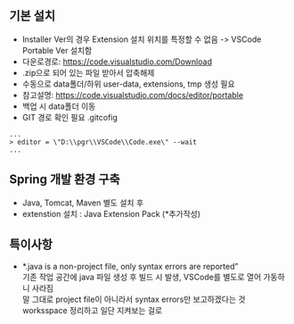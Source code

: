## 기본 설치
- Installer Ver의 경우 Extension 설치 위치를 특정할 수 없음 -> VSCode Portable Ver 설치함
- 다운로경로: https://code.visualstudio.com/Download
- .zip으로 되어 있는 파일 받아서 압축해제
- 수동으로 data폴더/하위 user-data, extensions, tmp 생성 필요
- 참고설명: https://code.visualstudio.com/docs/editor/portable
- 백업 시 data폴더 이동
- GIT 경로 확인 필요 .gitcofig
```
...  
> editor = \"D:\\pgr\\VSCode\\Code.exe\" --wait  
...
```

## Spring 개발 환경 구축
- Java, Tomcat, Maven 별도 설치 후
- extenstion 설치 : Java Extension Pack (*추가작성)

## 특이사항
- *.java is a non-project file, only syntax errors are reported”  
  기존 작업 공간에 java 파일 생성 후 빌드 시 발생, VSCode를 별도로 열어 가동하니 사라짐  
  말 그대로 project file이 아니라서 syntax errors만 보고하겠다는 것  
  worksspace 정리하고 일단 지켜보는 걸로
